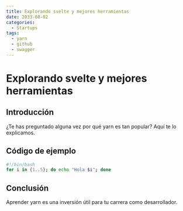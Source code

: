 ```yaml
---
title: Explorando svelte y mejores herramientas
date: 2033-08-02
categories:
  - Startups
tags:
  - yarn
  - github
  - swagger
---
```


# Explorando svelte y mejores herramientas

## Introducción

¿Te has preguntado alguna vez por qué yarn es tan popular? Aquí te lo explicamos.

## Código de ejemplo

```bash
#!/bin/bash
for i in {1..5}; do echo "Hola $i"; done
```

## Conclusión

Aprender yarn es una inversión útil para tu carrera como desarrollador.